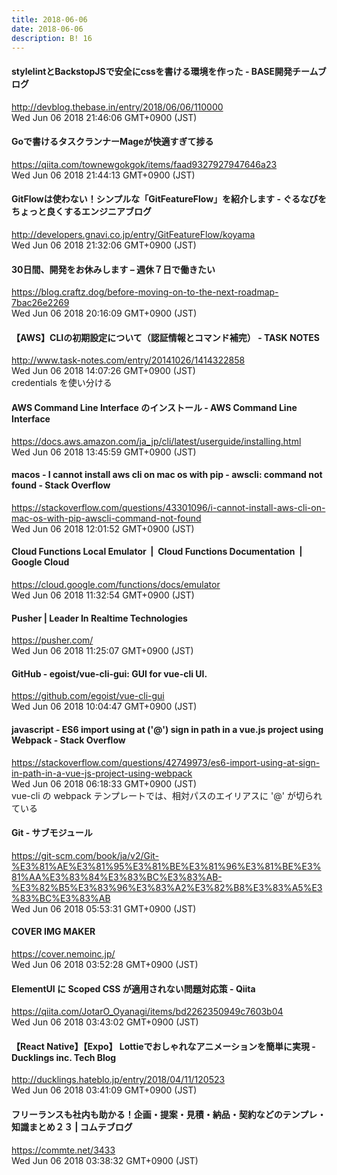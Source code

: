 ```yaml
---
title: 2018-06-06
date: 2018-06-06
description: B! 16
---
```


#### stylelintとBackstopJSで安全にcssを書ける環境を作った - BASE開発チームブログ
http://devblog.thebase.in/entry/2018/06/06/110000<br>
Wed Jun 06 2018 21:46:06 GMT+0900 (JST)<br>


#### Goで書けるタスクランナーMageが快適すぎて捗る
https://qiita.com/townewgokgok/items/faad9327927947646a23<br>
Wed Jun 06 2018 21:44:13 GMT+0900 (JST)<br>


#### GitFlowは使わない！シンプルな「GitFeatureFlow」を紹介します - ぐるなびをちょっと良くするエンジニアブログ
http://developers.gnavi.co.jp/entry/GitFeatureFlow/koyama<br>
Wed Jun 06 2018 21:32:06 GMT+0900 (JST)<br>


#### 30日間、開発をお休みします – 週休７日で働きたい
https://blog.craftz.dog/before-moving-on-to-the-next-roadmap-7bac26e2269<br>
Wed Jun 06 2018 20:16:09 GMT+0900 (JST)<br>


#### 【AWS】CLIの初期設定について（認証情報とコマンド補完） - TASK NOTES
http://www.task-notes.com/entry/20141026/1414322858<br>
Wed Jun 06 2018 14:07:26 GMT+0900 (JST)<br>
credentials を使い分ける


#### AWS Command Line Interface のインストール - AWS Command Line Interface
https://docs.aws.amazon.com/ja_jp/cli/latest/userguide/installing.html<br>
Wed Jun 06 2018 13:45:59 GMT+0900 (JST)<br>


#### macos - I cannot install aws cli on mac os with pip - awscli: command not found - Stack Overflow
https://stackoverflow.com/questions/43301096/i-cannot-install-aws-cli-on-mac-os-with-pip-awscli-command-not-found<br>
Wed Jun 06 2018 12:01:52 GMT+0900 (JST)<br>


#### Cloud Functions Local Emulator  |  Cloud Functions Documentation       |  Google Cloud
https://cloud.google.com/functions/docs/emulator<br>
Wed Jun 06 2018 11:32:54 GMT+0900 (JST)<br>


#### Pusher | Leader In Realtime Technologies
https://pusher.com/<br>
Wed Jun 06 2018 11:25:07 GMT+0900 (JST)<br>


#### GitHub - egoist/vue-cli-gui: GUI for vue-cli UI.
https://github.com/egoist/vue-cli-gui<br>
Wed Jun 06 2018 10:04:47 GMT+0900 (JST)<br>


#### javascript - ES6 import using at ('@') sign in path in a vue.js project using Webpack - Stack Overflow
https://stackoverflow.com/questions/42749973/es6-import-using-at-sign-in-path-in-a-vue-js-project-using-webpack<br>
Wed Jun 06 2018 06:18:33 GMT+0900 (JST)<br>
vue-cli の webpack テンプレートでは、相対パスのエイリアスに '@' が切られている


#### Git - サブモジュール
https://git-scm.com/book/ja/v2/Git-%E3%81%AE%E3%81%95%E3%81%BE%E3%81%96%E3%81%BE%E3%81%AA%E3%83%84%E3%83%BC%E3%83%AB-%E3%82%B5%E3%83%96%E3%83%A2%E3%82%B8%E3%83%A5%E3%83%BC%E3%83%AB<br>
Wed Jun 06 2018 05:53:31 GMT+0900 (JST)<br>


#### COVER IMG MAKER
https://cover.nemoinc.jp/<br>
Wed Jun 06 2018 03:52:28 GMT+0900 (JST)<br>


#### ElementUI に Scoped CSS が適用されない問題対応策 - Qiita
https://qiita.com/JotarO_Oyanagi/items/bd2262350949c7603b04<br>
Wed Jun 06 2018 03:43:02 GMT+0900 (JST)<br>


####  【React Native】【Expo】 Lottieでおしゃれなアニメーションを簡単に実現 - Ducklings inc. Tech Blog
http://ducklings.hateblo.jp/entry/2018/04/11/120523<br>
Wed Jun 06 2018 03:41:09 GMT+0900 (JST)<br>


#### フリーランスも社内も助かる！企画・提案・見積・納品・契約などのテンプレ・知識まとめ２３ | コムテブログ
https://commte.net/3433<br>
Wed Jun 06 2018 03:38:32 GMT+0900 (JST)<br>


